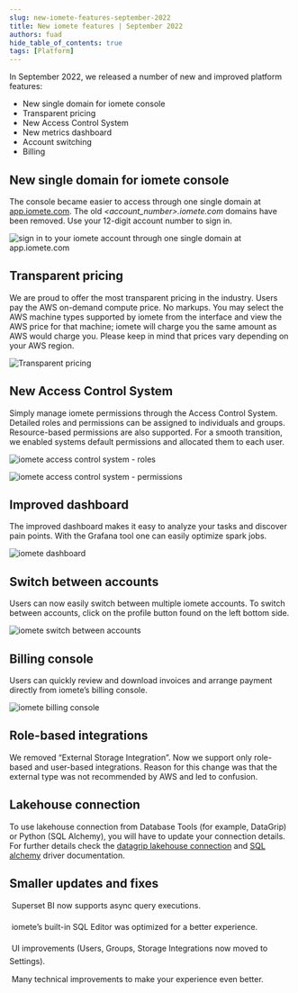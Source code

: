 ```yaml
---
slug: new-iomete-features-september-2022
title: New iomete features | September 2022
authors: fuad
hide_table_of_contents: true
tags: [Platform]
---
```


<head>
  <title>Database Connection Options</title>
  <meta name="robots" content="noindex, nofollow" />
  <meta name="googlebot" content="noindex"/>
</head>

In September 2022, we released a number of new and improved platform features:

- New single domain for iomete console
- Transparent pricing
- New Access Control System
- New metrics dashboard
- Account switching
- Billing

<!-- truncate -->

## New single domain for iomete console
The console became easier to access through one single domain at [app.iomete.com](https://app.iomete.com/signin). The old *<account_number>.iomete.com* domains have been removed. Use your 12-digit account number to sign in.

![sign in to your iomete account through one single domain at app.iomete.com](/blog/2022-09-21-new-features/iomete-signin.jpeg "sign in to your iomete account through one single domain at app.iomete.com
")


## Transparent pricing
We are proud to offer the most transparent pricing in the industry. Users pay the AWS on-demand compute price. No markups. You may select the AWS machine types supported by iomete from the interface and view the AWS price for that machine; iomete will charge you the same amount as AWS would charge you. Please keep in mind that prices vary depending on your AWS region.

![Transparent pricing](/blog/2022-09-21-new-features/transparent-pricing.jpeg)


## New Access Control System
Simply manage iomete permissions through the Access Control System. Detailed roles and permissions can be assigned to individuals and groups. Resource-based permissions are also supported. For a smooth transition, we enabled systems default permissions and allocated them to each user.

![iomete access control system - roles](/blog/2022-09-21-new-features/access-control-system.jpeg "iomete access control system - roles")

![iomete access control system - permissions](/blog/2022-09-21-new-features/create-permission.jpeg "iomete access control system - permissions")


## Improved dashboard
The improved dashboard makes it easy to analyze your tasks and discover pain points. With the Grafana tool one can easily optimize spark jobs.

![iomete dashboard](/blog/2022-09-21-new-features/improved-dashboard.jpeg)

## Switch between accounts
Users can now easily switch between multiple iomete accounts. To switch between accounts, click on the profile button found on the left bottom side.

![iomete switch between accounts](/blog/2022-09-21-new-features/switch-account.jpeg)


## Billing console
Users can quickly review and download invoices and arrange payment directly from iomete’s billing console.

![iomete billing console](/blog/2022-09-21-new-features/billing-console.jpeg)


## Role-based integrations
We removed “External Storage Integration”. Now we support only role-based and user-based integrations. Reason for this change was that the external type was not recommended by AWS and led to confusion.

## Lakehouse connection
To use lakehouse connection from Database Tools (for example, DataGrip) or Python (SQL Alchemy), you will have to update your connection details. For further details check the [datagrip lakehouse connection](/docs/datagrip-lakehouse-connection) and [SQL alchemy](/docs/libraries/drivers/sql-alchemy-driver) driver documentation.


## Smaller updates and fixes
&#150; Superset BI now supports async query executions.

&#150; iomete’s built-in SQL Editor was optimized for a better experience.

&#150; UI improvements (Users, Groups, Storage Integrations now moved to Settings).

&#150; Many technical improvements to make your experience even better.